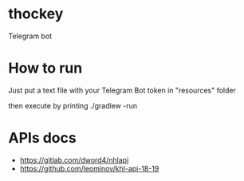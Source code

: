# thockey
Telegram bot


# How to run
Just put a text file with your Telegram Bot token in "resources" folder

then execute by printing ./gradlew -run


# APIs docs
* https://gitlab.com/dword4/nhlapi
* https://github.com/leominov/khl-api-18-19
